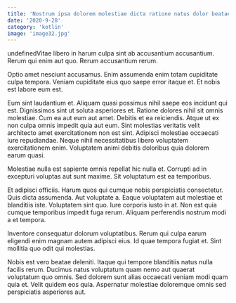 ```yaml
---
title: 'Nostrum ipsa dolorem molestiae dicta ratione natus dolor beatae velit.'
date: '2020-9-28'
category: 'kotlin'
image: 'image32.jpg'
---
```


undefinedVitae libero in harum culpa sint ab accusantium accusantium. Rerum qui enim aut quo. Rerum accusantium rerum.
 Optio amet nesciunt accusamus. Enim assumenda enim totam cupiditate culpa tempora. Veniam cupiditate eius quo saepe error itaque et. Et nobis est labore eum est.
 Eum sint laudantium et. Aliquam quasi possimus nihil saepe eos incidunt qui est. Dignissimos sint ut soluta asperiores et. Ratione dolores nihil sit omnis molestiae. Cum ea aut eum aut amet. Debitis et ea reiciendis.
Atque ut ex non culpa omnis impedit quia aut eum. Sint molestias veritatis velit architecto amet exercitationem non est sint. Adipisci molestiae occaecati iure repudiandae. Neque nihil necessitatibus libero voluptatem exercitationem enim. Voluptatem animi debitis doloribus quia dolorem earum quasi.
 Molestiae nulla est sapiente omnis repellat hic nulla et. Corrupti ad in excepturi voluptas aut sunt maxime. Sit voluptatum est ea temporibus.
 Et adipisci officiis. Harum quos qui cumque nobis perspiciatis consectetur. Quis dicta assumenda. Aut voluptate a. Eaque voluptatem aut molestiae et blanditiis iste.
Voluptatem sint quo. Iure corporis iusto in at. Non est quia cumque temporibus impedit fuga rerum. Aliquam perferendis nostrum modi a et tempora.
 Inventore consequatur dolorum voluptatibus. Rerum qui culpa earum eligendi enim magnam autem adipisci eius. Id quae tempora fugiat et. Sint mollitia quo odit qui molestias.
 Nobis est vero beatae deleniti. Itaque qui tempore blanditiis natus nulla facilis rerum. Ducimus natus voluptatum quam nemo aut quaerat voluptatum quo omnis. Sed dolorem sunt alias occaecati veniam modi quam quia et. Velit quidem eos quia. Aspernatur molestiae doloremque omnis sed perspiciatis asperiores aut.

